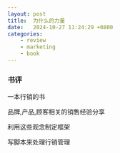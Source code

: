 ```yaml
---
layout: post
title:  为什么的力量
date:   2024-10-27 11:24:29 +0800
categories: 
    - review
    - marketing 
    - book
---
```


### 书评

一本行销的书

品牌,产品,顾客相关的销售经验分享

利用这些观念制定框架

写脚本来处理行销管理